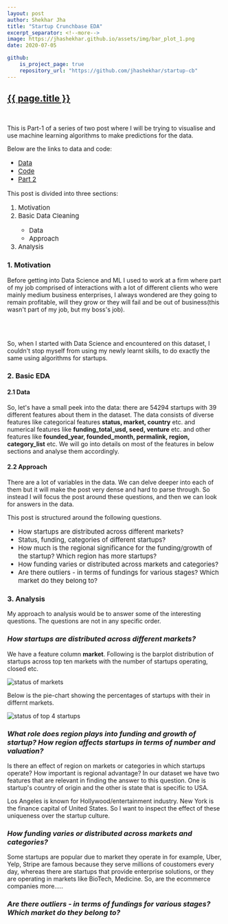 ```yaml
---
layout: post
author: Shekhar Jha
title: "Startup Crunchbase EDA"
excerpt_separator: <!--more-->
image: https://jhashekhar.github.io/assets/img/bar_plot_1.png
date: 2020-07-05

github:
    is_project_page: true
    repository_url: "https://github.com/jhashekhar/startup-cb"
---
```

<title-head><h2><u>{{ page.title }}</u></h2></title-head>
<br>
<p>This is Part-1 of a series of two post where I will be trying to visualise and use machine learning algorithms to make predictions for the data.</p>

<p>
Below are the links to data and code:
<ul style="font-size: 15px;">
    <li><a href="https://www.kaggle.com/arindam235/startup-investments-crunchbase">Data</a></li>
    <li><a href="https://github.com/jhashekhar/startup-cb">Code</a></li>
    <li><a href="https://jhashekhar.github.io/2020-06-07-startup-cb-part2.md">Part 2</a></li>   
</ul></p>

<p>
This post is divided into three sections:
<ol style="font-size: 15px;">
<li>Motivation</li>
<li>Basic Data Cleaning</li>
    <ul>
        <li>Data</li>
        <li>Approach</li>
    </ul>
<li>Analysis</li>
</ol></p>


<h3> 1. Motivation </h3>

<p>Before getting into Data Science and ML I used to work at a firm where part of my job comprised of interactions with a lot of different clients who were mainly medium business enterprises, I always wondered are they going to remain profitable, will they grow or they will fail and be out of business(this wasn't part of my job, but my boss's job). 

<br><br>

So, when I started with Data Science and encountered on this dataset, I couldn't stop myself from using my newly learnt skills, to do exactly the same using algorithms for startups.
</p>

<h3> 2. Basic EDA </h3>

<h4> 2.1 Data </h4>

<p>So, let's have a small peek into the data: there are 54294 startups with 39 different features about them in the dataset. The data consists of diverse features like categorical features <b>status, market, country</b> etc. and numerical features like <b>funding_total_usd, seed, venture</b> etc. and other features like <b>founded_year, founded_month, permalink, region, category_list</b> etc. We will go into details on most of the features in below sections and analyse them accordingly.</p>

<h4> 2.2 Approach </h4>

<p>There are a lot of variables in the data. We can delve deeper into each of them but it will make the post very dense and hard to parse through. So instead I will focus the post around these questions, and then we can look for answers in the data.</p>


<p>This post is structured around the following questions.
<ul style="font-size: 15px;">
    <li>How startups are distributed across different markets?</li>
    <li>Status, funding, categories of different startups?</li>
    <li>How much is the regional significance for the funding/growth of the startup? Which region has more startups?</li>
    <li>How funding varies or distributed across markets and categories?</li>
    <li>Are there outliers - in terms of fundings for various stages? Which market do they belong to?</li>
</ul></p>

<h3> 3. Analysis </h3>

<p>My approach to analysis would be to answer some of the interesting questions. The questions are not in any specific order.</p>

<h3><i>How startups are distributed across different markets?</i></h3>

<p>We have a feature column <b>market</b>. Following is the barplot distribution of startups across top ten markets with the number of startups operating, closed etc.</p>

![status of markets]("https://jhashekhar.github.io/assets/img/bar_plot_1.png")

<p>Below is the pie-chart showing the percentages of startups with their in differnt markets.</p>

![status of top 4 startups](https://jhashekhar.github.io/assets/img/pie_plot_1.png)

<h3><i>What role does region plays into funding and growth of startup? How region affects startups in terms of number and valuation?</i></h3>

<p>Is there an effect of region on markets or categories in which startups operate? How important is regional advantage? In our dataset we have two features that are relevant in finding the answer to this question. One is startup's country of origin and the other is state that is specific to USA.<p>

<p>Los Angeles is known for Hollywood/entertainment industry. New York is the finance capital of United States. So I want to inspect the effect of these uniqueness over the startup culture.<p>

<h3><i>How funding varies or distributed across markets and categories?</i></h3>

<p>Some startups are popular due to market they operate in for example, Uber, Yelp, Stripe are famous because they serve millions of coustomers every day, whereas there are startups that provide enterprise solutions, or they are operating in markets like BioTech, Medicine. So, are the ecommerce companies more.....</p>


<h3><i>Are there outliers - in terms of fundings for various stages? Which market do they belong to?</i></h3>





